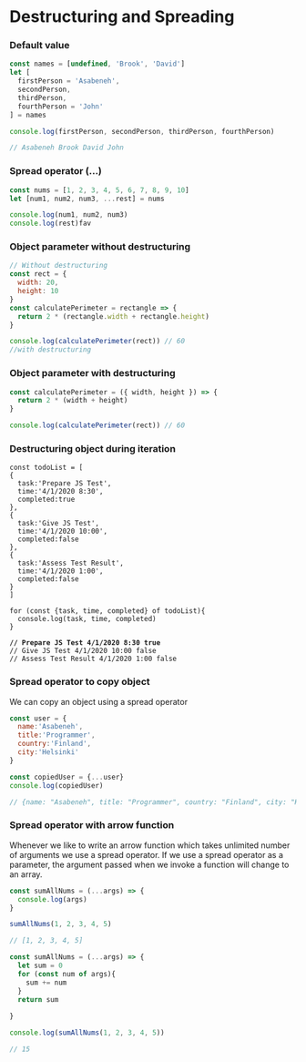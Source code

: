 # Destructuring and Spreading

### Default value

```javascript
const names = [undefined, 'Brook', 'David']
let [
  firstPerson = 'Asabeneh',
  secondPerson,
  thirdPerson,
  fourthPerson = 'John'
] = names

console.log(firstPerson, secondPerson, thirdPerson, fourthPerson)

// Asabeneh Brook David John
```

### Spread operator (...)

```javascript
const nums = [1, 2, 3, 4, 5, 6, 7, 8, 9, 10]
let [num1, num2, num3, ...rest] = nums

console.log(num1, num2, num3)
console.log(rest)fav
```

### Object parameter without destructuring

```javascript
// Without destructuring
const rect = {
  width: 20,
  height: 10
}
const calculatePerimeter = rectangle => {
  return 2 * (rectangle.width + rectangle.height)
}

console.log(calculatePerimeter(rect)) // 60
//with destructuring
```

### Object parameter with destructuring

```javascript
const calculatePerimeter = ({ width, height }) => {
  return 2 * (width + height)
}

console.log(calculatePerimeter(rect)) // 60
```

### Destructuring object during iteration

<pre class="language-javascript"><code class="lang-javascript">const todoList = [
{
  task:'Prepare JS Test',
  time:'4/1/2020 8:30',
  completed:true
},
{
  task:'Give JS Test',
  time:'4/1/2020 10:00',
  completed:false
},
{
  task:'Assess Test Result',
  time:'4/1/2020 1:00',
  completed:false
}
]

for (const {task, time, completed} of todoList){
  console.log(task, time, completed)
}

<strong>// Prepare JS Test 4/1/2020 8:30 true
</strong>// Give JS Test 4/1/2020 10:00 false
// Assess Test Result 4/1/2020 1:00 false
</code></pre>

### Spread operator to copy object

We can copy an object using a spread operator

```javascript
const user = {
  name:'Asabeneh',
  title:'Programmer',
  country:'Finland',
  city:'Helsinki'
}

const copiedUser = {...user}
console.log(copiedUser)

// {name: "Asabeneh", title: "Programmer", country: "Finland", city: "Helsinki"}
```

### **Spread operator with arrow function**

Whenever we like to write an arrow function which takes unlimited number of arguments we use a spread operator. If we use a spread operator as a parameter, the argument passed when we invoke a function will change to an array.

```javascript
const sumAllNums = (...args) => {
  console.log(args)
}

sumAllNums(1, 2, 3, 4, 5)

// [1, 2, 3, 4, 5]
```

```javascript
const sumAllNums = (...args) => {
  let sum = 0
  for (const num of args){
    sum += num
  }
  return sum
  
}

console.log(sumAllNums(1, 2, 3, 4, 5))

// 15
```
